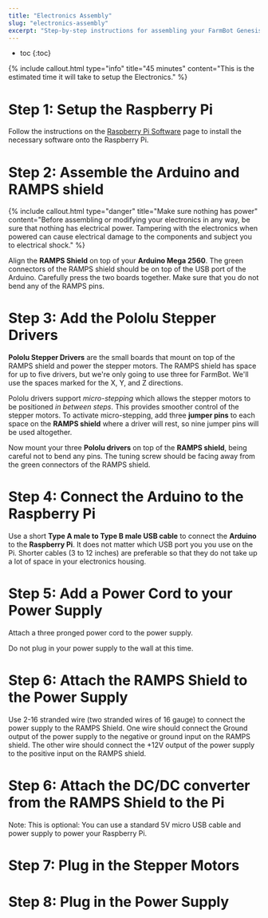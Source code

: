 ```yaml
---
title: "Electronics Assembly"
slug: "electronics-assembly"
excerpt: "Step-by-step instructions for assembling your FarmBot Genesis V0.7 Electronics"
---
```


* toc
{:toc}


{%
include callout.html
type="info"
title="45 minutes"
content="This is the estimated time it will take to setup the Electronics."
%}



# Step 1: Setup the Raspberry Pi

Follow the instructions on the [Raspberry Pi Software](../V0-8-Software-Setup/raspberry-pi-controller.md) page to install the necessary software onto the Raspberry Pi.

# Step 2: Assemble the Arduino and RAMPS shield



{%
include callout.html
type="danger"
title="Make sure nothing has power"
content="Before assembling or modifying your electronics in any way, be sure that nothing has electrical power. Tampering with the electronics when powered can cause electrical damage to the components and subject you to electrical shock."
%}

Align the **RAMPS Shield** on top of your **Arduino Mega 2560**. The green connectors of the RAMPS shield should be on top of the USB port of the Arduino. Carefully press the two boards together. Make sure that you do not bend any of the RAMPS pins.

# Step 3: Add the Pololu Stepper Drivers

**Pololu Stepper Drivers** are the small boards that mount on top of the RAMPS shield and power the stepper motors. The RAMPS shield has space for up to five drivers, but we're only going to use three for FarmBot. We'll use the spaces marked for the X, Y, and Z directions.

Pololu drivers support *micro-stepping* which allows the stepper motors to be positioned *in between steps*. This provides smoother control of the stepper motors. To activate micro-stepping, add three **jumper pins** to each space on the **RAMPS shield** where a driver will rest, so nine jumper pins will be used altogether.

Now mount your three **Pololu drivers** on top of the **RAMPS shield**, being careful not to bend any pins. The tuning screw should be facing away from the green connectors of the RAMPS shield.

# Step 4: Connect the Arduino to the Raspberry Pi

Use a short **Type A male to Type B male USB cable** to connect the **Arduino** to the **Raspberry Pi**. It does not matter which USB port you you use on the Pi. Shorter cables (3 to 12 inches) are preferable so that they do not take up a lot of space in your electronics housing.

# Step 5: Add a Power Cord to your Power Supply

Attach a three pronged power cord to the power supply.

Do not plug in your power supply to the wall at this time.

# Step 6: Attach the RAMPS Shield to the Power Supply

Use 2-16 stranded wire (two stranded wires of 16 gauge) to connect the power supply to the RAMPS Shield. One wire should connect the Ground output of the power supply to the negative or ground input on the RAMPS shield. The other wire should connect the +12V output of the power supply to the positive input on the RAMPS shield.

# Step 6: Attach the DC/DC converter from the RAMPS Shield to the Pi

Note: This is optional: You can use a standard 5V micro USB cable and power supply to power your Raspberry Pi.

# Step 7: Plug in the Stepper Motors



# Step 8: Plug in the Power Supply

